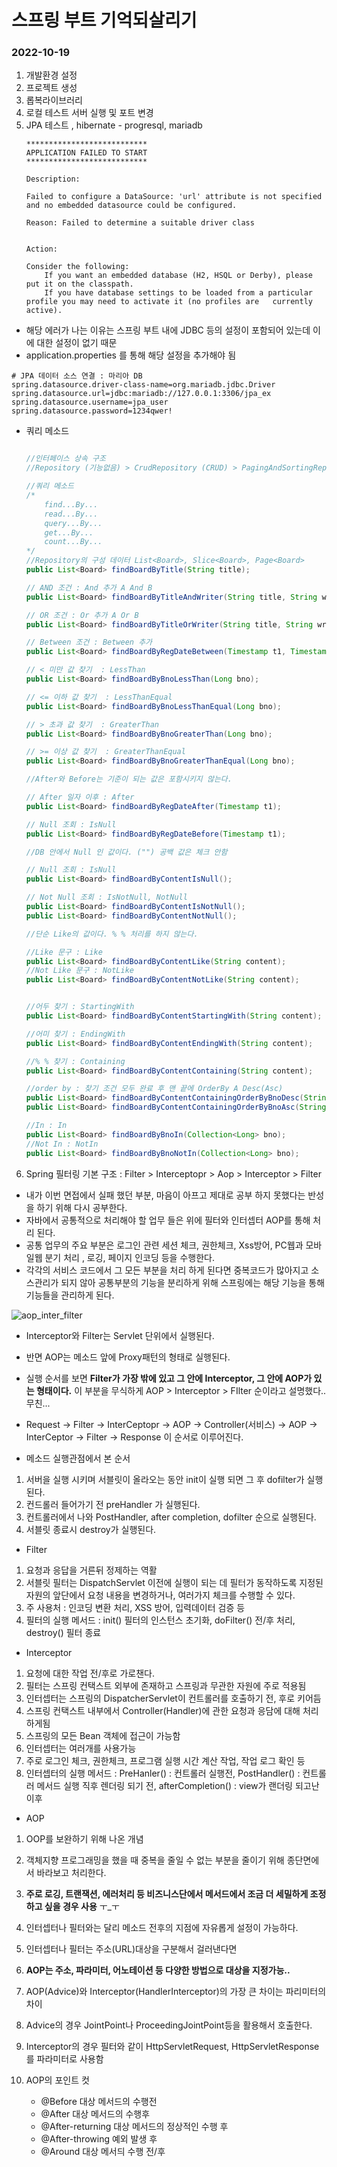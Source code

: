 # 스프링 부트 기억되살리기
### 2022-10-19

1. 개발환경 설정
2. 프로젝트 생성
3. 롭복라이브러리
4. 로컬 테스트 서버 실행 및 포트 변경
5. JPA 테스트 , hibernate - progresql, mariadb
	```
	***************************
	APPLICATION FAILED TO START
	***************************
	
	Description:
	
	Failed to configure a DataSource: 'url' attribute is not specified and no embedded datasource could be configured.
	
	Reason: Failed to determine a suitable driver class
	
	
	Action:
	
	Consider the following:
		If you want an embedded database (H2, HSQL or Derby), please put it on the classpath.
		If you have database settings to be loaded from a particular profile you may need to activate it (no profiles are 	currently active).
	```
	
- 해당 에러가 나는 이유는 스프링 부트 내에 JDBC 등의 설정이 포함되어 있는데 이에 대한 설정이 없기 때문
- application.properties 를 통해 해당 설정을 추가해야 됨

```properties
# JPA 데이터 소스 연결 : 마리아 DB
spring.datasource.driver-class-name=org.mariadb.jdbc.Driver
spring.datasource.url=jdbc:mariadb://127.0.0.1:3306/jpa_ex
spring.datasource.username=jpa_user
spring.datasource.password=1234qwer!
```
- 쿼리 메소드 
	```java
	
	//인터페이스 상속 구조 
	//Repository (기능없음) > CrudRepository (CRUD) > PagingAndSortingRepository (페이징 기능 추가) > JpaRepository (JPA에 특화된 기능 추가)
	
	//쿼리 메소드
	/*
		find...By...	
		read...By...	
		query...By...	
		get...By...		
		count...By...	
	*/
	//Repository의 구성 데이터 List<Board>, Slice<Board>, Page<Board>
	public List<Board> findBoardByTitle(String title);
	
	// AND 조건 : And 추가 A And B
	public List<Board> findBoardByTitleAndWriter(String title, String writer);
	
	// OR 조건 : Or 추가 A Or B
	public List<Board> findBoardByTitleOrWriter(String title, String writer);
	
	// Between 조건 : Between 추가
	public List<Board> findBoardByRegDateBetween(Timestamp t1, Timestamp t2);
	
	// < 미만 값 찾기  : LessThan
	public List<Board> findBoardByBnoLessThan(Long bno);
	
	// <= 이하 값 찾기  : LessThanEqual
	public List<Board> findBoardByBnoLessThanEqual(Long bno);
	
	// > 초과 값 찾기  : GreaterThan
	public List<Board> findBoardByBnoGreaterThan(Long bno);
	
	// >= 이상 값 찾기  : GreaterThanEqual
	public List<Board> findBoardByBnoGreaterThanEqual(Long bno);
	
	//After와 Before는 기준이 되는 값은 포함시키지 않는다.
	
	// After 일자 이후 : After
	public List<Board> findBoardByRegDateAfter(Timestamp t1);
	
	// Null 조회 : IsNull
	public List<Board> findBoardByRegDateBefore(Timestamp t1);
	
	//DB 안에서 Null 인 값이다. ("") 공백 값은 체크 안함  
	
	// Null 조회 : IsNull
	public List<Board> findBoardByContentIsNull();
	
	// Not Null 조회 : IsNotNull, NotNull
	public List<Board> findBoardByContentIsNotNull();
	public List<Board> findBoardByContentNotNull();
	
	//단순 Like의 값이다. % % 처리를 하지 않는다.
	
	//Like 문구 : Like
	public List<Board> findBoardByContentLike(String content);
	//Not Like 문구 : NotLike
	public List<Board> findBoardByContentNotLike(String content);
	
	
	//어두 찾기 : StartingWith 
	public List<Board> findBoardByContentStartingWith(String content);
	
	//어미 찾기 : EndingWith 
	public List<Board> findBoardByContentEndingWith(String content);
	
	//% % 찾기 : Containing
	public List<Board> findBoardByContentContaining(String content);
	
	//order by : 찾기 조건 모두 완료 후 맨 끝에 OrderBy A Desc(Asc)
	public List<Board> findBoardByContentContainingOrderByBnoDesc(String content);
	public List<Board> findBoardByContentContainingOrderByBnoAsc(String content);
	
	//In : In
	public List<Board> findBoardByBnoIn(Collection<Long> bno);
	//Not In : NotIn
	public List<Board> findBoardByBnoNotIn(Collection<Long> bno);

	```


6. Spring 필터링 기본 구조 : Filter > Interceptopr > Aop > Interceptor > Filter

- 내가 이번 면접에서 실패 했던 부분, 마음이 아프고 제대로 공부 하지 못했다는 반성을 하기 위해 다시 공부한다.
- 자바에서 공통적으로 처리해야 할 업무 들은 위에 필터와 인터셉터 AOP를 통해 처리 된다.
- 공통 업무의 주요 부분은 로그인 관련 세션 체크, 권한체크, Xss방어, PC웹과 모바일웹 분기 처리 , 로깅, 페이지 인코딩 등을 수행한다.
- 각각의 서비스 코드에서 그 모든 부분을 처리 하게 된다면 중복코드가 많아지고 소스관리가 되지 않아 공통부분의 기능을 분리하게 위해 스프링에는 해당 기능을 통해 기능들을 관리하게 된다.

![aop_inter_filter](./img/aop_inter_filter.png)

- Interceptor와 Filter는 Servlet 단위에서 실행된다. 
- 반면 AOP는 메소드 앞에 Proxy패턴의 형태로 실행된다.
- 실행 순서를 보면 **Filter가 가장 밖에 있고 그 안에 Interceptor, 그 안에 AOP가 있는 형태이다.** 이 부분을 무식하게 AOP > Interceptor > FIlter 순이라고 설명했다.. 무친...
- Request -> Filter -> InterCeptopr -> AOP -> Controller(서비스) -> AOP -> InterCeptor -> Filter -> Response 이 순서로 이루어진다.  

- 메소드 실행관점에서 본 순서
1) 서버을 실행 시키며 서블릿이 올라오는 동안 init이 실행 되면 그 후 dofilter가 실행된다. 
2) 컨드롤러 들어가기 전 preHandler 가 실행된다.
3) 컨트롤러에서 나와 PostHandler, after completion, dofilter 순으로 실행된다. 
4) 서블릿 종료시 destroy가 실행된다.


- Filter
1) 요청과 응답을 거른뒤 정제하는 역활
2) 서블릿 필터는 DispatchServlet 이전에 실행이 되는 데 필터가 동작하도록 지정된 자원의 앞단에서 요청 내용을 변경하거나, 여러가지 체크를 수행할 수 있다.
3) 주 사용처 : 인코딩 변환 처리, XSS 방어, 입력데이터 검증 등 
4) 필터의 실행 메서드 : init() 필터의 인스턴스 초기화, doFilter() 전/후 처리, destroy() 필터 종료


- Interceptor
1) 요청에 대한 작업 전/후로 가로챈다.
2) 필터는 스프링 컨택스트 외부에 존재하고 스프링과 무관한 자원에 주로 적용됨
3) 인터셉터는 스프링의 DispatcherServlet이 컨트롤러를 호출하기 전, 후로 키어듬
4) 스프링 컨택스트 내부에서 Controller(Handler)에 관한 요청과 응담에 대해 처리하게됨
5) 스프링의 모든 Bean 객체에 접근이 가능함
6) 인터셉터는 여러개를 사용가능
7) 주로 로그인 체크, 권한체크, 프로그램 실행 시간 계산 작업, 작업 로그 확인 등
8) 인터셉터의 실행 메서드 : PreHanler() : 컨트롤러 실행전, PostHandler() : 컨트롤러 메서드 실행 직후 렌더링 되기 전, afterCompletion() : view가 랜더링 되고난 이후


- AOP
1) OOP를 보완하기 위해 나온 개념
2) 객체지향 프로그래밍을 했을 때 중복을 줄일 수 없는 부분을 줄이기 위해 종단면에서 바라보고 처리한다.
3) **주로 로깅, 트랜잭션, 에러처리 등 비즈니스단에서 메서드에서 조금 더 세밀하게 조정하고 싶을 경우 사용** ㅜ_ㅜ 
4) 인터셉터나 필터와는 달리 메소드 전후의 지점에 자유롭게 설정이 가능하다.
5) 인터셉터나 필터는 주소(URL)대상을 구분해서 걸러낸다면
6) **AOP는 주소, 파라미터, 어노테이션 등 다양한 방법으로 대상을 지정가능..**
7) AOP(Advice)와 Interceptor(HandlerInterceptor)의 가장 큰 차이는 파리미터의 차이
8) Advice의 경우 JointPoint나 ProceedingJointPoint등을 활용해서 호출한다.
9) Interceptor의 경우 필터와 같이 HttpServletRequest, HttpServletResponse를 파라미터로 사용함

10) AOP의 포인트 컷
	- @Before 대상 메서드의 수행전
	- @After 대상 메서드의 수행후
	- @After-returning 대상 메서드의 정상적인 수행 후
	- @After-throwing 예외 발생 후
	- @Around 대상 메서듸 수행 전/후




















